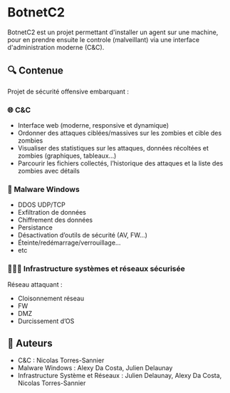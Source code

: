 # BotnetC2

BotnetC2 est un projet permettant d'installer un agent sur une machine, pour en prendre ensuite le controle (malveillant) via une interface d'administration moderne (C&C).

## 🔍 Contenue

Projet de sécurité offensive embarquant :

### 🌐 C&C
- Interface web (moderne, responsive et dynamique)
- Ordonner des attaques ciblées/massives sur les zombies et cible des zombies
- Visualiser des statistiques sur les attaques, données récoltées et zombies (graphiques, tableaux…)
- Parcourir les fichiers collectés, l’historique des attaques et la liste des zombies avec détails

### 🐍 Malware Windows
- DDOS UDP/TCP
- Exfiltration de données 
- Chiffrement des données 
- Persistance
- Désactivation d’outils de sécurité (AV, FW…)
- Éteinte/redémarrage/verrouillage… 
- etc

### 🥷🏿🔐 Infrastructure systèmes et réseaux sécurisée 
 Réseau attaquant : 
- Cloisonnement réseau
- FW
- DMZ
- Durcissement d’OS

## 👥 Auteurs 
- C&C : Nicolas Torres-Sannier
- Malware Windows : Alexy Da Costa, Julien Delaunay
- Infrastructure Système et Réseaux : Julien Delaunay, Alexy Da Costa, Nicolas Torres-Sannier 
